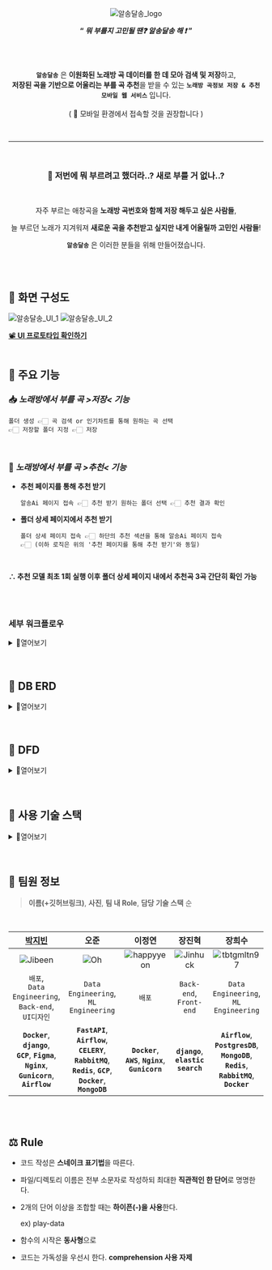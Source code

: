 <div align="center">

![알송달송_logo](https://velog.velcdn.com/images/doodjb/post/73061706-ada4-486f-bcbe-fc83f79455a6/image.png)

**“ _뭐 부를지 고민될 땐❓ 알송달송 해 ❗_ ”**

<br>
<br>

**`알송달송`** 은 **이원화된 노래방 곡 데이터를 한 데 모아 검색 및 저장**하고, <br>
**저장된 곡을 기반으로 어울리는 부를 곡 추천**을 받을 수 있는 **`노래방 곡정보 저장 & 추천 모바일 웹 서비스`** 입니다. <br>
<br>
( :iphone: 모바일 환경에서 접속할 것을 권장합니다 )



<br>

---
<br>

### 🤔 저번에 뭐 부르려고 했더라..? 새로 부를 거 없나..?

<br>

자주 부르는 애창곡을 **노래방 곡번호와 함께 저장 해두고 싶은 사람들**,

늘 부르던 노래가 지겨워져 **새로운 곡을 추천받고 싶지만 내게 어울릴까 고민인 사람들**!

**`알송달송`** 은 이러한 분들을 위해 만들어졌습니다.

</div>

<br>
<br>

## 🎤 화면 구성도
![알송달송_UI_1](https://velog.velcdn.com/images/doodjb/post/6f4b07f5-e024-482d-9bb4-9b6c12dfd635/image.PNG)
![알송달송_UI_2](https://velog.velcdn.com/images/doodjb/post/e69e2de1-143e-4975-8835-4679859a9e90/image.PNG)

[📽️ **UI 프로토타입 확인하기**](https://www.figma.com/proto/4SBwiDACv8g30oe4ifpTBE/%EC%95%8C%EC%86%A1%EB%8B%AC%EC%86%A1-%EC%99%84%EC%84%B1%EB%B3%B8?embed_host=notion&kind=&node-id=2-684&page-id=0:1&scaling=scale-down&starting-point-node-id=2:684&t=Kd6YvAvIhqwzJLHu-1&mode=design)
<br>
<br>
## 🎤 주요 기능

### 📥 *노래방에서 부를 곡 >저장< 기능*

	폴더 생성 👉🏻 곡 검색 or 인기차트를 통해 원하는 곡 선택
	👉🏻 저장할 폴더 지정 👉🏻 저장
<br>

### 🤖 *노래방에서 부를 곡 >추천< 기능*

-   **추천 페이지를 통해 추천 받기**
    
	    알송Ai 페이지 접속 👉🏻 추천 받기 원하는 폴더 선택 👉🏻 추천 결과 확인
    
-   **폴더 상세 페이지에서 추천 받기**
    
	    폴더 상세 페이지 접속 👉🏻 하단의 추천 섹션을 통해 알송Ai 페이지 접속 
	    👉🏻 (이하 로직은 위의 '추천 페이지를 통해 추천 받기'와 동일)
<br>

**∴ 추천 모델 최초 1회 실행 이후 폴더 상세 페이지 내에서 추천곡 3곡 간단히 확인 가능**

<br>
<br>

### 세부 워크플로우

<details>
<summary>🔎열어보기</summary>
<div markdown="1">

<br>

<details>
<summary>📄메인 페이지</summary>
<div markdown="1">

	-   네비게이션바 (홈, 검색, 인기차트, 알송Ai, 내 정보)
	-   곡 검색 페이지 유도 버튼
	-   약식 유저 대시보드
	-   Ai 곡 추천 페이지 유도 버튼
	-   부를 곡 폴더 추가 기능

</div>
</details>

<details>
<summary>📄내 폴더 페이지</summary>
<div markdown="1">

	-   폴더 삭제
	-   폴더명 변경
	-   곡 선택
	-   선택 곡 삭제
	-   추천 곡 제안
	-   추천 곡 더보기
	-   추천 곡 지금 폴더에 추가

</div>
</details>

<details>
<summary>📄곡 검색 페이지</summary>
<div markdown="1">

	-   제목/가수 선택
	-   검색창
	-   곡 검색 결과

</div>
</details>

<details>
<summary>📄인기 차트 페이지</summary>
<div markdown="1">

	-   TJ/KY 선택 기능
	-   TOP100 인기차트
	-   선택 곡 담기 기능

</div>
</details>

<details>
<summary>📄Ai 곡 추천 페이지</summary>
<div markdown="1">

	-   모델 실행 버튼
	-   모델 추천 결과 확인(10곡)

</div>
</details>

<details>
<summary>📄마이 페이지</summary>
<div markdown="1">

	-   프로필 이미지
	-   비밀번호 변경
	-   문의하기
	-   로그아웃
	-   도움말 배너

</div>
</details>

<br>

<details>
<summary>🔒 로그인 페이지</summary>
<div markdown="1">

	-   아이디
	-   비밀번호
	-   회원가입(일반)
	-   소셜로그인(kakao 로그인)
	-   비밀번호 찾기

</div>
</details>

<details>
<summary>🔑 회원가입 페이지</summary>
<div markdown="1">

	-   이메일
	-   아이디
	-   비밀번호
	-   비밀번호 확인
	-   닉네임
	-   이메일
	-   생년월일
	-   성별
	-   로그인 페이지로

</div>
</details>

</div>
</details>

<br>
<br>

## 🎤 DB ERD

<details>
<summary>🔎열어보기</summary>
<div markdown="1">

![DB ERD](https://velog.velcdn.com/images/doodjb/post/a53bf08d-8745-4c30-9b71-b349b33da6bc/image.png)

</div>
</details>

<br>
<br>

## 🎤 DFD

<details>
<summary>🔎열어보기</summary>
<div markdown="1">
  
(추가 예정)

</div>
</details>

<br>
<br>

## 🎤 사용 기술 스택

<details>
<summary>🔎열어보기</summary>
<div markdown="1">

| ⚙️ 기술 스택 | 👇🏻 사용 목적 |
|--|--|
| **`django`** | 알송달송 웹 서비스 구현 |
| **`fastapi`** | 추천 모델 serving |
| **`word2vec`** | 곡 추천 model 학습 |
| **`AWS(bucket)`** | 학습된 모델 파일 적재 |
| **`airflow`** | 노래방 곡정보/인기차트 ETL 과정 자동화 |
| **`celery`**, **`rabbitmq`**, **`redis`** | 트래픽 분산, 로그 적재 |
| **`postgreDB`**, **`mongoDB`** | 데이터베이스 활용 |
| **`nginx`**, **`gunicorn`** | Web서버와 WAS 분리 |
| **`GCP(Google Cloud Platform)`** | 배포를 위한 클라우드 서비스 활용 |
| **`docker`**, **`docker compose`** | 배포를 위한 작업 환경 도커라이징 |
| **`elastic search`**, **`logstash`**, **`kibana`** | 검색 기능 고도화, 데이터 시각화 |
| **`OpenAI`** | ChatGPT를 활용해 추천 결과 예외 후처리 |
| **`kakaoAPI`** | 소셜 로그인 구현 |

</div>
</details>

<br>
<br>

## 🎤 팀원 정보
> **이름(+깃허브링크)**,  **사진**,  **팀 내 Role**,  **담당 기술 스택** 순
<br>

| [박지빈](https://github.com/JIBEEN) | 오준 | 이정연 | 장진혁 | 장희수 | 정기원 |
|:--:|:--:|:--:|:--:|:--:|:--:|
| ![Jibeen](https://velog.velcdn.com/images/doodjb/post/26d74b51-7df9-4d58-9ff6-19781f89b15f/image.jpg) | ![Oh](https://velog.velcdn.com/images/doodjb/post/62f8d3d0-39b1-47b8-b248-984dba43267e/image.png) | ![happyyeon](http://k.kakaocdn.net/dn/igE6M/btsjnIGUOeO/hGFgMxZFmO5ueibtEKBtu0/img_640x640.jpg) | ![Jinhuck](https://velog.velcdn.com/images/doodjb/post/5457db0d-86d3-4557-a841-8fc2bb19a9d8/image.png) | ![tbtgmltn97](https://velog.velcdn.com/images/doodjb/post/3cdab865-43c7-4e46-8475-881913760507/image.png) | ![kiwon](http://k.kakaocdn.net/dn/hFPGA/btspl7OFABY/z9eM8PVAiHb6X8D8OTlsZk/img_640x640.jpg) |
| `배포`, <br>`Data Engineering`,<br>`Back-end`,<br>`UI디자인` | `Data Engineering`,<br>`ML Engineering` | `배포` | `Back-end`,<br>`Front-end` | `Data Engineering`,<br>`ML Engineering` | `Data Engineering` |
| **`Docker`**, **`django`**,<br> **`GCP`**, **`Figma`**, **`Nginx`**, <br>**`Gunicorn`**, **`Airflow`** | **`FastAPI`**, **`Airflow`**,<br> **`CELERY`**, **`RabbitMQ`**,<br> **`Redis`**, **`GCP`**,<br> **`Docker`**, **`MongoDB`** | **`Docker`**,<br> **`AWS`**, **`Nginx`**,<br> **`Gunicorn`** | **`django`**,<br> **`elastic search`** | **`Airflow`**, **`PostgresDB`**,<br> **`MongoDB`**, **`Redis`**,<br> **`RabbitMQ`**, **`Docker`** | **`elastic search`**,<br> **`GCP`** |
<br>
<br>

## ⚖️ Rule

-   코드 작성은 **스네이크 표기법**을 따른다.
    
-   파일/디렉토리 이름은 전부 소문자로 작성하되 최대한 **직관적인 한 단어**로 명명한다.
    
-   2개의 단어 이상을 조합할 때는 **하이픈(-)을 사용**한다.
    
    ex) play-data
    
-   함수의 시작은 **동사형**으로
    
-   코드는 가독성을 우선시 한다. **comprehension 사용 자제**
    

